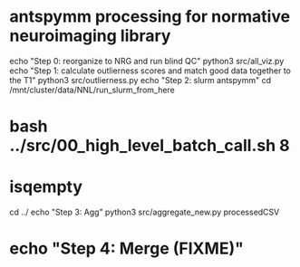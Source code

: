 # antspymm processing for normative neuroimaging library
echo "Step 0: reorganize to NRG and run blind QC"
python3 src/all_viz.py
echo "Step 1: calculate outlierness scores and match good data together to the T1"
python3 src/outlierness.py
echo "Step 2: slurm antspymm"
cd /mnt/cluster/data/NNL/run_slurm_from_here 
# bash ../src/00_high_level_batch_call.sh  8 
# isqempty
cd ../
echo "Step 3: Agg"
python3 src/aggregate_new.py processedCSV
# echo "Step 4: Merge (FIXME)"

